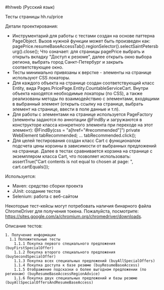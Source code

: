 #hhweb (Русский язык)

Тесты страницы hh.ru/price

Детали проектирования:
- Инструментарий для работы с тестами создан на основе паттерна PageObject. 
   Вызов нужной функции может быть произведен как: pagePrice.resumeBaseAccessTab().regionSelector().selectSaintPetersburg().close();
   Что означает: для страницы pagePrice выбрать и открыть вкладку "Доступ к резюме", далее открыть окно выбора региона, выбрать город Санкт-Петербург и закрыть соответствующее окно.
- Тесты минимально привязаны к верстке - элементы на странице используют CSS локаторы. 
- Для каждого объекта на странице создан соответствующий класс Entity, вида Pages.PricePage.Entity.CountableServiceCart. Внутри объекта находятся необходимые локаторы (по CSS), а также реализованы методы по взаимодействию с элементами, входящими в выбранный элемент (открыть ссылку на странице, выбрать элемент на странице, ввести в поле данные и т.п).
- Для работы с элементами на странице используется PageFactory (элементы задаются по аннотации @FindBy и загружаются в конструкторе класса конкретного элемента при переходе на этот элемент):
   @FindBy(css = "a[href=\"#recommended\"]")
       private WebElement tabRecommended;
   ...
   tabRecommended.click();
- Для целей тестирования создан класс Cart с функционалом подсчета цены корзины в зависимости от выбранных предложений на странице. Далее в тестах сравнивается корзина на странице с экземпляром класса Cart, что позволяет использовать: assertTrue("Cart contents is not equal to chosen at page: ", cart.cartEquals());

Используется:
- Maven: средство сборки проекта
- JUnit: создание тестов
- Selenium: работа с веб-сайтом

Некоторые тест-кейсы могут потребовать наличия бинарного файла ChromeDriver для получения токена.
Пожалуйста, посмотрите: https://sites.google.com/a/chromium.org/chromedriver/downloads.

Описание тестов:
```
1. Получение информации
  1.1 Положительные тесты
    1.1.1 Покупка первого специального предложения (buyFirstSpecialOffer)
    1.1.2 Покупка второго специального предложения (buySecondSpecialOffer) 
    1.1.3 Покупка всех специальных предложений (buyAllSpecialOffers)
    1.1.4 Покупка доступа к базе резюме (buyResumeBaseAccess)
    1.1.5 Отображение подсказки о более выгодном предложении (по регионам) (buyResumeBaseAccessRegionAdvice)
    1.1.6 Покупка двух специальных предложений и базы резюме (buyAllSpecialOffersAndResumeBaseAccess)
```
